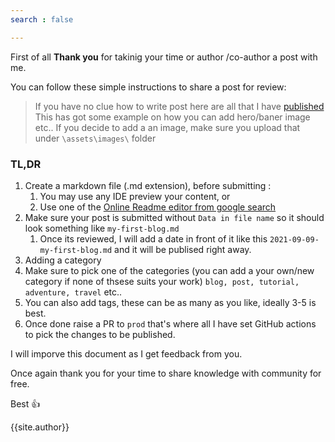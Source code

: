 ```yaml
---
search : false

---
```


First of all **Thank you** for takinig your time or author /co-author a post with me.

You can follow these simple instructions to share a post for review:

> If you have no clue how to write post here are all that I have [published](https://github.com/QualityWithMillan/qualitywithmillan.github.io/tree/prod/_posts)
> This has got some example on how you can add hero/baner image etc..
>   If you decide to add a an image, make sure you upload that under `\assets\images\` folder 

### TL,DR


1. Create a markdown file (.md extension), before submitting :
    1. You may use any IDE preview your content, or
    2. Use one of the [Online Readme editor from google search](https://www.google.com/search?q=online+readme+editor)
2.  Make sure your post is submitted without `Data in file name` so it should look something like `my-first-blog.md`
    1. Once its reviewed, I will add a date in front of it like this `2021-09-09-my-first-blog.md` and it will be publised right away.
3.  Adding a category
  1. Make sure to pick one of the categories (you can add a your own/new category if none of thsese suits your work) `blog, post, tutorial, adventure, travel` etc.. 
  2. You can also add tags, these can be as many as you like, ideally 3-5 is best.
4. Once done raise a PR to `prod` that's where all I have set GitHub actions to pick the changes to be published. 


I will imporve this document as I get feedback from you.


Once again thank you for your time to share knowledge with community for free.

Best :+1: 

{{site.author}}
